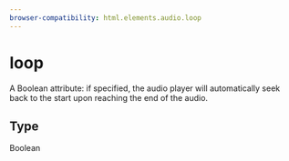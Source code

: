 ```yaml
---
browser-compatibility: html.elements.audio.loop
---
```


# loop

A Boolean attribute: if specified, the audio player will automatically seek back to the start upon reaching the end of the audio.

## Type

Boolean
